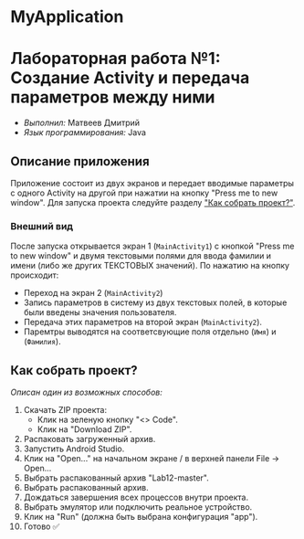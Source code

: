 # MyApplication
# Лабораторная работа №1: Создание Activity и передача параметров между ними

- _Выполнил:_ Матвеев Дмитрий
- _Язык программирования:_ Java

## Описание приложения
Приложение состоит из двух экранов и передает вводимые параметры с одного Activity на другой при нажатии на кнопку "Press me to new window". Для запуска проекта следуйте разделу ["Как собрать проект?"](##Как-собрать-проект).

### Внешний вид
После запуска открывается экран 1 (`MainActivity1`) с кнопкой "Press me to new window" и двумя текстовыми полями для ввода фамилии и имени (либо же других ТЕКСТОВЫХ значений). По нажатию на кнопку происходит:
- Переход на экран 2 (`MainActivity2`)
- Запись параметров в систему из двух текстовых полей, в которые были введены значения пользователя.
- Передача этих параметров на второй экран (`MainActivity2`). 
- Паремтры выводятся на соответсвующие поля отдельно (`Имя`) и (`Фамилия`).


## <a id="Как-собрать-проект">Как собрать проект?</a>
_Описан один из возможных способов:_
1. Скачать ZIP проекта:
    - Клик на зеленую кнопку "<> Code".
    - Клик на "Download ZIP".
2. Распаковать загруженный архив.
3. Запустить Android Studio.
4. Клик на "Open..." на начальном экране / в верхней панели File -> Open...
5. Выбрать распакованный архив "Lab12-master".
5. Выбрать распакованный архив.
6. Дождаться завершения всех процессов внутри проекта.
7. Выбрать эмулятор или подключить реальное устройство.
8. Клик на "Run" (должна быть выбрана конфигурация "app").
9. Готово ✅

